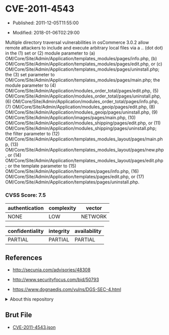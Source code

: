 # CVE-2011-4543

- Published: 2011-12-05T11:55:00

- Modified: 2018-01-06T02:29:00

Multiple directory traversal vulnerabilities in osCommerce 3.0.2 allow remote attackers to include and execute arbitrary local files via a .. (dot dot) in the (1) set or (2) module parameter to (a) OM/Core/Site/Admin/Application/templates_modules/pages/info.php, (b) OM/Core/Site/Admin/Application/templates_modules/pages/edit.php, or (c) OM/Core/Site/Admin/Application/templates_modules/pages/uninstall.php; the (3) set parameter to OM/Core/Site/Admin/Application/templates_modules/pages/main.php; the module parameter to (4) OM/Core/Site/Admin/Application/modules_order_total/pages/edit.php, (5) OM/Core/Site/Admin/Application/modules_order_total/pages/uninstall.php, (6) OM/Core/Site/Admin/Application/modules_order_total/pages/info.php, (7) OM/Core/Site/Admin/Application/modules_geoip/pages/edit.php, (8) OM/Core/Site/Admin/Application/modules_geoip/pages/uninstall.php, (9) OM/Core/Site/Admin/Application/images/pages/main.php, (10) OM/Core/Site/Admin/Application/modules_shipping/pages/edit.php, or (11) OM/Core/Site/Admin/Application/modules_shipping/pages/uninstall.php; the filter parameter to (12) OM/Core/Site/Admin/Application/templates_modules_layout/pages/main.php, (13) OM/Core/Site/Admin/Application/templates_modules_layout/pages/new.php, or (14) OM/Core/Site/Admin/Application/templates_modules_layout/pages/edit.php; or the template parameter to (15) OM/Core/Site/Admin/Application/templates/pages/info.php, (16) OM/Core/Site/Admin/Application/templates/pages/edit.php, or (17) OM/Core/Site/Admin/Application/templates/pages/uninstall.php.

### CVSS Score: **7.5**

| authentication | complexity | vector |
| --- | --- | --- |
| NONE | LOW | NETWORK |

| confidentiality | integrity | availability |
| --- | --- | --- |
| PARTIAL | PARTIAL | PARTIAL |

## References

* http://secunia.com/advisories/48308

* http://www.securityfocus.com/bid/50793

* https://www.dognaedis.com/vulns/DGS-SEC-4.html

<details>
<summary>About this repository</summary> 

  This repository is part of the project [Live Hack CVE](https://github.com/Live-Hack-CVE). Main website can be found [www.live-hack.org](https://www.live-hack.org) 
  
  Made by [Sn0wAlice](https://github.com/Sn0wAlice) for the people that care about security and need to have a feed of the latest CVEs. Hope you enjoy it, don't forget to star the repo and follow me on [Twitter](https://twitter.com/Sn0wAlice) and [Github](https://github.com/Sn0wAlice). And that is my [personnal website](https://www.alice-snow.me/)

  - [Home Page](https://github.com/Live-Hack-CVE)
  - [Framework](https://github.com/Live-Hack-CVE/cve-framework)
  - [CVE database](https://github.com/Live-Hack-CVE/full_database)
  - [Changelog](https://github.com/Live-Hack-CVE/Changelog)
</details>

## Brut File

* [CVE-2011-4543.json](https://raw.githubusercontent.com/Live-Hack-CVE/full_database/main/cves/2011/CVE-2011-4543.json)

